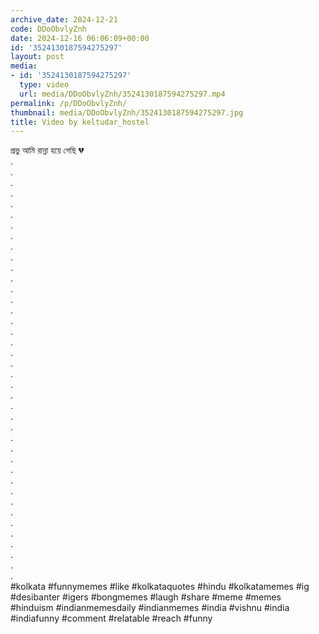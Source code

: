 ```yaml
---
archive_date: 2024-12-21
code: DDoObvlyZnh
date: 2024-12-16 06:06:09+00:00
id: '3524130187594275297'
layout: post
media:
- id: '3524130187594275297'
  type: video
  url: media/DDoObvlyZnh/3524130187594275297.mp4
permalink: /p/DDoObvlyZnh/
thumbnail: media/DDoObvlyZnh/3524130187594275297.jpg
title: Video by keltudar_hostel
---
```


প্রভু আমি রান্না হয়ে গেছি 💔  
.  
.  
.  
.  
.  
.  
.  
.  
.  
.  
.  
.  
.  
.  
.  
.  
.  
.  
.  
.  
.  
.  
.  
.  
.  
.  
.  
.  
.  
.  
.  
.  
.  
.  
.  
.  
.  
.  
.  
.  
#kolkata #funnymemes #like #kolkataquotes #hindu #kolkatamemes #ig #desibanter #igers #bongmemes #laugh #share #meme #memes #hinduism #indianmemesdaily #indianmemes #india #vishnu #india #indiafunny #comment #relatable #reach #funny